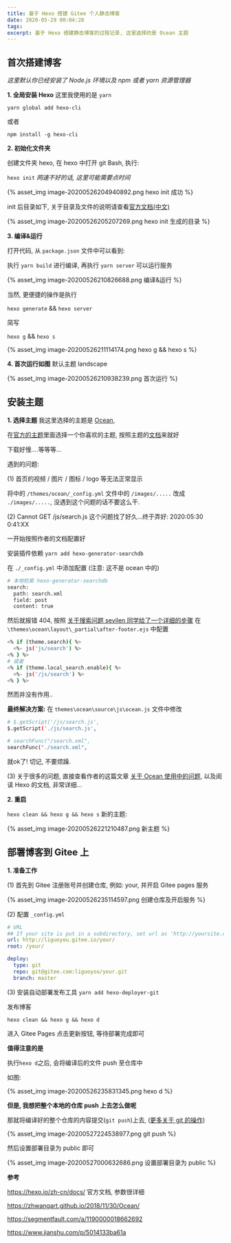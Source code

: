 ```yaml
---
title: 基于 Hexo 搭建 Gitee 个人静态博客
date: 2020-05-29 00:04:28
tags:
excerpt: 基于 Hexo 搭建静态博客的过程记录, 这里选择的是 Ocean 主题
---
```


## 首次搭建博客

_这里默认你已经安装了 Node.js 环境以及 npm 或者 yarn 资源管理器_

**1. 全局安装 Hexo** 这里我使用的是 `yarn`

`yarn global add hexo-cli`

或者

`npm install -g hexo-cli`

**2. 初始化文件夹**

创建文件夹 hexo, 在 hexo 中打开 git Bash, 执行:

`hexo init` _网速不好的话, 这里可能需要点时间_

{% asset_img image-20200526204940892.png hexo init 成功 %}

init 后目录如下, 关于目录及文件的说明请查看[官方文档(中文)](https://hexo.io/zh-cn/docs/)

{% asset_img image-20200526205207269.png hexo init 生成的目录 %}

**3. 编译&运行**

打开代码, 从 `package.json` 文件中可以看到:

执行 `yarn build` 进行编译, 再执行 `yarn server` 可以运行服务

{% asset_img image-20200526210826688.png 编译&运行 %}

当然, 更便捷的操作是执行

`hexo generate` && `hexo server`

简写

`hexo g` && `hexo s`

{% asset_img image-20200526211114174.png hexo g && hexo s %}

**4. 首次运行如图** 默认主题 landscape

{% asset_img image-20200526210938239.png 首次运行 %}

## 安装主题

**1. 选择主题** 我这里选择的主题是 [Ocean](https://zhwangart.github.io/),

在[官方的主题](https://hexo.io/themes/)里面选择一个你喜欢的主题, 按照主题的[文档](https://zhwangart.github.io/2018/11/30/Ocean/)来就好

下载好慢....等等等...

遇到的问题:

(1) 首页的视频 / 图片 / 图标 / logo 等无法正常显示

将中的 `/themes/ocean/_config.yml` 文件中的 `/images/.....` 改成 `./images/.....`, 没遇到这个问题的话不要这么干.

(2) Cannot GET /js/search.js 这个问题找了好久...终于弄好: 2020:05:30 0:41:XX

一开始按照作者的文档配置好

安装插件依赖
`yarn add hexo-generator-searchdb`

在 `./_config.yml` 中添加配置 (注意: 这不是 ocean 中的)
```bash
# 本地检索 hexo-generator-searchdb
search:
  path: search.xml
  field: post
  content: true
```

然后就报错 404, 按照 [关于搜索问题 sevilen 同学给了一个详细的步骤](https://github.com/zhwangart/gitalk/issues/7)
在 `\themes\ocean\layout\_partial\after-footer.ejs` 中配置
```bash
<% if (theme.search){ %>
  <%- js('js/search') %>
<% } %>
# 或者
<% if (theme.local_search.enable){ %>
  <%- js('/js/search') %>
<% } %>
```
然而并没有作用..

**最终解决方案:**
在 `themes\ocean\source\js\ocean.js` 文件中修改
```bash
# $.getScript('/js/search.js',
$.getScript('./js/search.js',

# searchFunc("/search.xml",
searchFunc("./search.xml",
```
就ok了! 切记, 不要烦躁.

(3) 关于很多的问题, 直接查看作者的这篇文章 [关于 Ocean 使用中的问题](https://zhwangart.github.io/2019/07/02/Ocean-Issues/), 以及阅读 Hexo 的文档, 非常详细...

**2. 重启**

`hexo clean && hexo g && hexo s` 新的主题:

{% asset_img image-20200526221210487.png 新主题 %}

## 部署博客到 Gitee 上

**1. 准备工作**

(1) 首先到 Gitee 注册账号并创建仓库, 例如: your, 并开启 Gitee pages 服务

{% asset_img image-20200526235114597.png 创建仓库及开启服务 %}

(2) 配置 `_config.yml`

```yml
# URL
## If your site is put in a subdirectory, set url as 'http://yoursite.com/child' and root as '/child/'
url: http://liguoyou.gitee.io/your/
root: /your/
```

```yml
deploy:
  type: git
  repo: git@gitee.com:liguoyou/your.git
  branch: master
```

(3) 安装自动部署发布工具
`yarn add hexo-deployer-git`

发布博客

`hexo clean && hexo g && hexo d`

进入 Gitee Pages 点击更新按钮, 等待部署完成即可

**值得注意的是**

执行`hexo d`之后, 会将编译后的文件 push 至仓库中

如图:

{% asset_img image-20200526235831345.png hexo d %}

**但是, 我想把整个本地的仓库 push 上去怎么做呢**

那就将编译好的整个仓库的内容提交(`git push`)上去, ([更多关于 git 的操作]())

{% asset_img image-20200527224538977.png git push %}

然后设置部署目录为 public 即可

{% asset_img image-20200527000632686.png 设置部署目录为 public %}

**参考**

https://hexo.io/zh-cn/docs/ 官方文档, 参数很详细

https://zhwangart.github.io/2018/11/30/Ocean/

https://segmentfault.com/a/1190000018662692

https://www.jianshu.com/p/5014133ba61a
